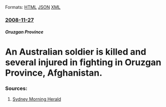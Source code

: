 
Formats: [HTML](/news/2008/11/27/an-australian-soldier-is-killed-and-several-injured-in-fighting-in-oruzgan-province-afghanistan.html)  [JSON](/news/2008/11/27/an-australian-soldier-is-killed-and-several-injured-in-fighting-in-oruzgan-province-afghanistan.json)  [XML](/news/2008/11/27/an-australian-soldier-is-killed-and-several-injured-in-fighting-in-oruzgan-province-afghanistan.xml)  

### [2008-11-27](/news/2008/11/27/index.md)

##### Oruzgan Province
#  An Australian soldier is killed and several injured in fighting in Oruzgan Province, Afghanistan. 




### Sources:

1. [Sydney Morning Herald](http://www.smh.com.au/news/national/australian-soldier-killed-in-afghanistan/2008/11/27/1227491724576.html)
